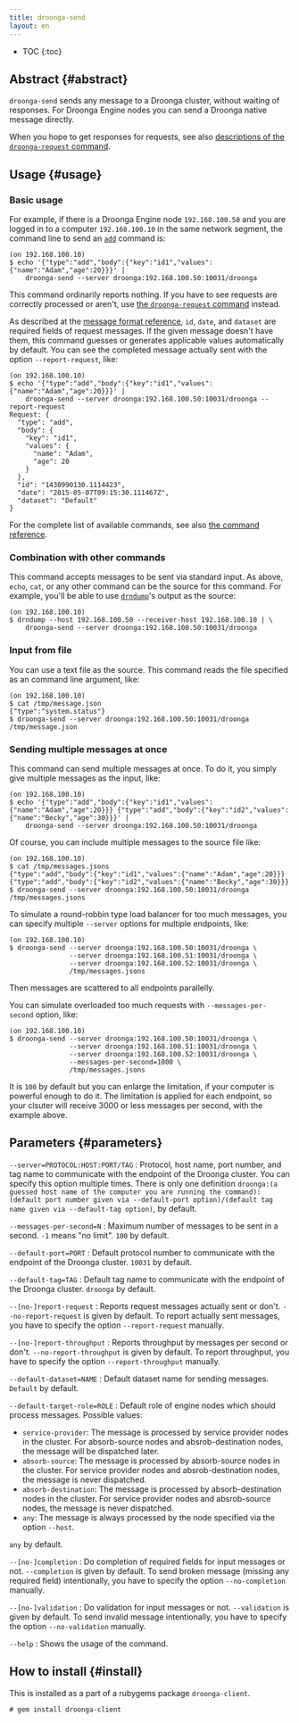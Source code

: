 ```yaml
---
title: droonga-send
layout: en
---
```


* TOC
{:toc}

## Abstract {#abstract}

`droonga-send` sends any message to a Droonga cluster, without waiting of responses.
For Droonga Engine nodes you can send a Droonga native message directly.

When you hope to get responses for requests, see also [descriptions of the `droonga-request` command](../droonga-request/).

## Usage {#usage}

### Basic usage

For example, if there is a Droonga Engine node `192.168.100.50` and you are logged in to a computer `192.168.100.10` in the same network segment, the command line to send an [`add`](../../commands/add/) command is:

~~~
(on 192.168.100.10)
$ echo '{"type":"add","body":{"key":"id1","values":{"name":"Adam","age":20}}}' |
    droonga-send --server droonga:192.168.100.50:10031/droonga
~~~

This command ordinarily reports nothing.
If you have to see requests are correctly processed or aren't, use [the `droonga-request` command](../droonga-request/) instead.

As described at the [message format reference](../../message/), `id`, `date`, and `dataset` are required fields of request messages.
If the given message doesn't have them, this command guesses or generates applicable values automatically by default.
You can see the completed message actually sent with the option `--report-request`, like:

~~~
(on 192.168.100.10)
$ echo '{"type":"add","body":{"key":"id1","values":{"name":"Adam","age":20}}}' |
    droonga-send --server droonga:192.168.100.50:10031/droonga --report-request
Request: {
  "type": "add",
  "body": {
    "key": "id1",
    "values": {
      "name": "Adam",
      "age": 20
    }
  },
  "id": "1430990130.1114423",
  "date": "2015-05-07T09:15:30.111467Z",
  "dataset": "Default"
}
~~~

For the complete list of available commands, see also [the command reference](../../commands/).

### Combination with other commands

This command accepts messages to be sent via standard input.
As above, `echo`, `cat`, or any other command can be the source for this command.
For example, you'll be able to use [`drndump`](../drndump/)'s output as the source:

~~~
(on 192.168.100.10)
$ drndump --host 192.168.100.50 --receiver-host 192.168.100.10 | \
    droonga-send --server droonga:192.168.100.50:10031/droonga
~~~

### Input from file

You can use a text file as the source.
This command reads the file specified as an command line argument, like:

~~~
(on 192.168.100.10)
$ cat /tmp/message.json
{"type":"system.status"}
$ droonga-send --server droonga:192.168.100.50:10031/droonga /tmp/message.json
~~~

### Sending multiple messages at once

This command can send multiple messages at once.
To do it, you simply give multiple messages as the input, like:

~~~
(on 192.168.100.10)
$ echo '{"type":"add","body":{"key":"id1","values":{"name":"Adam","age":20}}} {"type":"add","body":{"key":"id2","values":{"name":"Becky","age":30}}}' |
    droonga-send --server droonga:192.168.100.50:10031/droonga
~~~

Of course, you can include multiple messages to the source file like:

~~~
(on 192.168.100.10)
$ cat /tmp/messages.jsons
{"type":"add","body":{"key":"id1","values":{"name":"Adam","age":20}}}
{"type":"add","body":{"key":"id2","values":{"name":"Becky","age":30}}}
$ droonga-send --server droonga:192.168.100.50:10031/droonga /tmp/messages.jsons
~~~

To simulate a round-robbin type load balancer for too much messages, you can specify multiple `--server` options for multiple endpoints, like:

~~~
(on 192.168.100.10)
$ droonga-send --server droonga:192.168.100.50:10031/droonga \
               --server droonga:192.168.100.51:10031/droonga \
               --server droonga:192.168.100.52:10031/droonga \
               /tmp/messages.jsons
~~~

Then messages are scattered to all endpoints parallelly.

You can simulate overloaded too much requests with `--messages-per-second` option, like:

~~~
(on 192.168.100.10)
$ droonga-send --server droonga:192.168.100.50:10031/droonga \
               --server droonga:192.168.100.51:10031/droonga \
               --server droonga:192.168.100.52:10031/droonga \
               --messages-per-second=1000 \
               /tmp/messages.jsons
~~~

It is `100` by default but you can enlarge the limitation, if your computer is powerful enough to do it.
The limitation is applied for each endpoint, so your clsuter will receive 3000 or less messages per second, with the example above.


## Parameters {#parameters}


`--server=PROTOCOL:HOST:PORT/TAG`
: Protocol, host name, port number, and tag name to communicate with the endpoint of the Droonga cluster.
  You can specify this option multiple times.
  There is only one definition `droonga:(a guessed host name of the computer you are running the command):(default port number given via --default-port option)/(default tag name given via --default-tag option)`, by default.

`--messages-per-second=N`
: Maximum number of messages to be sent in a second.
  `-1` means "no limit".
  `100` by default.

`--default-port=PORT`
: Default protocol number to communicate with the endpoint of the Droonga cluster.
  `10031` by default.

`--default-tag=TAG`
: Default tag name to communicate with the endpoint of the Droonga cluster.
  `droonga` by default.

`--[no-]report-request`
: Reports request messages actually sent or don't.
  `--no-report-request` is given by default.
  To report actually sent messages, you have to specify the option `--report-request` manually.

`--[no-]report-throughput`
: Reports throughput by messages per second or don't.
  `--no-report-throughput` is given by default.
  To report throughput, you have to specify the option `--report-throughput` manually.

`--default-dataset=NAME`
: Default dataset name for sending messages.
  `Default` by default.

`--default-target-role=ROLE`
: Default role of engine nodes which should process messages.
  Possible values:
  
  * `service-provider`:
    The message is processed by service provider nodes in the cluster.
    For absorb-source nodes and absrob-destination nodes, the message will be dispatched later.
  * `absorb-source`:
    The message is processed by absorb-source nodes in the cluster.
    For service provider nodes and absrob-destination nodes, the message is never dispatched.
  * `absorb-destination`:
    The message is processed by absorb-destination nodes in the cluster.
    For service provider nodes and absrob-source nodes, the message is never dispatched.
  * `any`:
    The message is always processed by the node specified via the option `--host`.
  
  `any` by default.

`--[no-]completion`
: Do completion of required fields for input messages or not.
  `--completion` is given by default.
  To send broken message (missing any required field) intentionally, you have to specify the option `--no-completion` manually.

`--[no-]validation`
: Do validation for input messages or not.
  `--validation` is given by default.
  To send invalid message intentionally, you have to specify the option `--no-validation` manually.

`--help`
: Shows the usage of the command.



## How to install {#install}

This is installed as a part of a rubygems package `droonga-client`.

~~~
# gem install droonga-client
~~~

